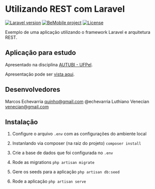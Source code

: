 # Utilizando REST com Laravel

[![Laravel version](https://img.shields.io/badge/Laravel-v5.3.6-green.svg)](https://travis-ci.org/laravel/framework)
[![BeMobile project](https://img.shields.io/badge/education-BeMobile-blue.svg)](https://bemobile.cc)
[![License](https://img.shields.io/packagist/l/doctrine/orm.svg?maxAge=2592000)](https://opensource.org/licenses/MIT)

Exemplo de uma aplicação utilizando o framework Laravel e arquitetura REST. 

## Aplicação para estudo

Apresentado na disciplina [AUTUBI - UFPel](http://ubiq.inf.ufpel.edu.br/au2016/doku.php).

Apresentação pode ser [vista aqui](https://docs.google.com/presentation/d/1XdqFEqol-7xwOusL3AU3RdHCtelGyOHAfFr_8GvF4VE/edit?usp=sharing).

## Desenvolvedores

Marcos Echevarria quinho@gmail.com @echevarria
Luthiano Venecian venecian@gmail.com

## Instalação

1. Configure o arquivo `.env` com as configurações do ambiente local

2. Instanlando via composer (na raiz do projeto)
    ```composer install```

3. Crie a base de dados que foi configurada no `.env`

4. Rode as migrations
```php artisan migrate```

5. Gere os seeds para a aplicação
```php artisan db:seed```

6. Rode a aplicação
```php artisan serve```
